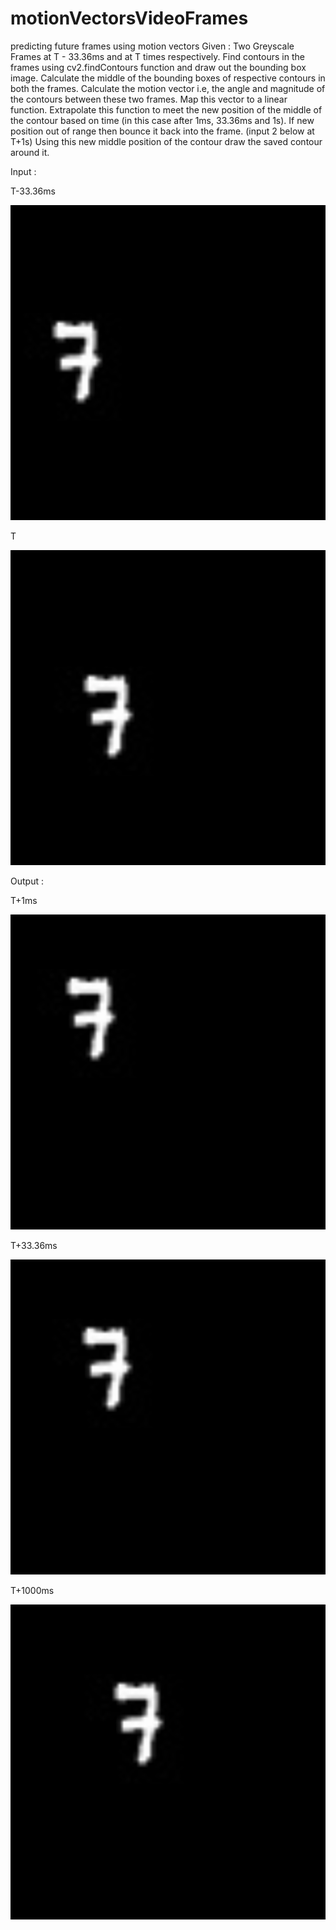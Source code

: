 # motionVectorsVideoFrames
predicting future frames using motion vectors
Given : Two Greyscale Frames at T - 33.36ms and at T times respectively.
Find contours in the frames using cv2.findContours function and draw out the bounding box image.
Calculate the middle of the bounding boxes of respective contours in both the frames.
Calculate the motion vector i.e, the angle and magnitude of the contours between these two frames.
Map this vector to a linear function.
Extrapolate this function to meet the new position of the middle of the contour based on time (in this case after 1ms, 33.36ms and 1s). 
	If new position out of range then bounce it back into the frame. (input 2 below at T+1s)
Using this new middle position of the contour draw the saved contour around it.

Input : 

T-33.36ms

![](images/past.png)

T

![](images/present.png)

Output : 

T+1ms

![](images/out1.png)

T+33.36ms

![](images/out2.png)

T+1000ms

![](images/out3.png)
